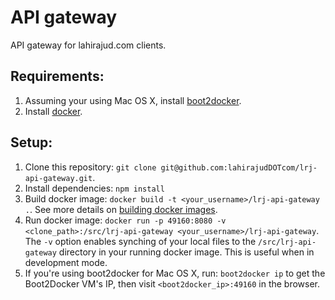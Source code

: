 # API gateway
API gateway for lahirajud.com clients.

## Requirements:
1. Assuming your using Mac OS X, install [boot2docker](https://github.com/boot2docker/osx-installer/releases).
1. Install [docker](https://docs.docker.com/installation/).

## Setup:
1. Clone this repository: `git clone git@github.com:lahirajudDOTcom/lrj-api-gateway.git`.
2. Install dependencies: `npm install`
3. Build docker image: `docker build -t <your_username>/lrj-api-gateway .`. See more details on [building docker images](https://docs.docker.com/userguide/dockerimages/).
4. Run docker image: `docker run -p 49160:8080 -v <clone_path>:/src/lrj-api-gateway <your_username>/lrj-api-gateway`. The `-v` option enables synching of your local files to the `/src/lrj-api-gateway` directory in your running docker image. This is useful when in development mode.
5. If you're using boot2docker for Mac OS X, run: `boot2docker ip` to get the Boot2Docker VM's IP, then visit `<boot2docker_ip>:49160` in the browser.
